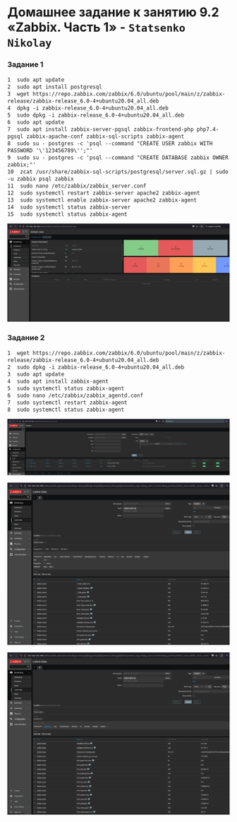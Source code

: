 # Домашнее задание к занятию 9.2 «Zabbix. Часть 1» - `Statsenko Nikolay`

### Задание 1

```
1  sudo apt update
2  sudo apt install postgresql
3  wget https://repo.zabbix.com/zabbix/6.0/ubuntu/pool/main/z/zabbix-release/zabbix-release_6.0-4+ubuntu20.04_all.deb
4  dpkg -i zabbix-release_6.0-4+ubuntu20.04_all.deb
5  sudo dpkg -i zabbix-release_6.0-4+ubuntu20.04_all.deb
6  sudo apt update
7  sudo apt install zabbix-server-pgsql zabbix-frontend-php php7.4-pgsql zabbix-apache-conf zabbix-sql-scripts zabbix-agent
8  sudo su - postgres -c 'psql --command "CREATE USER zabbix WITH PASSWORD '\'123456789\'';"'
9  sudo su - postgres -c 'psql --command "CREATE DATABASE zabbix OWNER zabbix;"'
10  zcat /usr/share/zabbix-sql-scripts/postgresql/server.sql.gz | sudo -u zabbix psql zabbix
11  sudo nano /etc/zabbix/zabbix_server.conf
12  sudo systemctl restart zabbix-server apache2 zabbix-agent
13  sudo systemctl enable zabbix-server apache2 zabbix-agent
14  sudo systemctl status zabbix-server
15  sudo systemctl status zabbix-agent
```
![Zabbix-Adm](https://raw.githubusercontent.com/Pookson/sys-pattern-homework/main/img/zabbix_adm.png)

### Задание 2

```
1  wget https://repo.zabbix.com/zabbix/6.0/ubuntu/pool/main/z/zabbix-release/zabbix-release_6.0-4+ubuntu20.04_all.deb
2  sudo dpkg -i zabbix-release_6.0-4+ubuntu20.04_all.deb
3  sudo apt update
4  sudo apt install zabbix-agent
5  sudo systemctl status zabbix-agent
6  sudo nano /etc/zabbix/zabbix_agentd.conf
7  sudo systemctl restart zabbix-agent
8  sudo systemctl status zabbix-agent
```

![zabbix_config_hosts](https://raw.githubusercontent.com/Pookson/sys-pattern-homework/main/img/zabbix_config_hosts.png)

![zabbix_latest_data_main](https://raw.githubusercontent.com/Pookson/sys-pattern-homework/main/img/zabbix_latest_data_main.png)

![zabbix_latest_data_slave](https://raw.githubusercontent.com/Pookson/sys-pattern-homework/main/img/zabbix_latest_data_slave.png)

